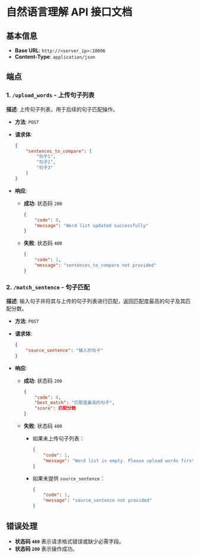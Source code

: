 


# 自然语言理解 API 接口文档

## 基本信息

- **Base URL**: `http://<server_ip>:10096`
- **Content-Type**: `application/json`

## 端点

### 1. `/upload_words` - 上传句子列表

**描述**: 上传句子列表，用于后续的句子匹配操作。

- **方法**: `POST`
- **请求体**:
  
  ```json
  {
      "sentences_to_compare": [
          "句子1",
          "句子2",
          "句子3"
      ]
  }
  ```

- **响应**:

  - **成功**: 状态码 `200`
  
    ```json
    {
        "code": 0,
        "message": "Word list updated successfully"
    }
    ```
  
  - **失败**: 状态码 `400`
  
    ```json
    {
        "code": 1,
        "message": "sentences_to_compare not provided"
    }
    ```

### 2. `/match_sentence` - 句子匹配

**描述**: 输入句子并将其与上传的句子列表进行匹配，返回匹配度最高的句子及其匹配分数。

- **方法**: `POST`
- **请求体**:
  
  ```json
  {
      "source_sentence": "输入的句子"
  }
  ```

- **响应**:

  - **成功**: 状态码 `200`
  
    ```json
    {
        "code": 0,
        "best_match": "匹配度最高的句子",
        "score": 匹配分数
    }
    ```
  
  - **失败**: 状态码 `400`
  
    - 如果未上传句子列表：
  
      ```json
      {
          "code": 1,
          "message": "Word list is empty. Please upload words first."
      }
      ```
  
    - 如果未提供 `source_sentence`：
  
      ```json
      {
          "code": 1,
          "message": "source_sentence not provided"
      }
      ```

## 错误处理

- **状态码 `400`** 表示请求格式错误或缺少必需字段。
- **状态码 `200`** 表示操作成功。

